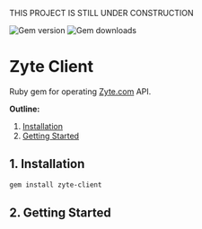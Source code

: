 
THIS PROJECT IS STILL UNDER CONSTRUCTION

![Gem version](https://img.shields.io/gem/v/adspower-client) ![Gem downloads](https://img.shields.io/gem/dt/adspower-client)

# Zyte Client

Ruby gem for operating [Zyte.com](https://www.zyte.com/) API.

**Outline:**

1. [Installation](#1-installation)
2. [Getting Started](#2-getting-started)

## 1. Installation

```bash
gem install zyte-client
```

## 2. Getting Started


